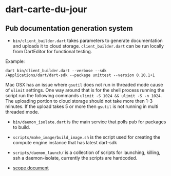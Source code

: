 dart-carte-du-jour 
==================

Pub documentation generation system
-- 

- `bin/client_builder.dart` takes parameters to
generate documentation and uploads it to cloud storage. `client_builder.dart`
can be run locally from DartEditor for functional testing. 

Example:

```shell
dart bin/client_builder.dart --verbose --sdk
/Applications/dart/dart-sdk --package unittest --version 0.10.1+1
```

Mac OSX has an issue where `gsutil` does not run in threaded mode cause of
`ulimit` settings. One way around that is for the shell process running
the script run the following commands `ulimit -S 1024 && ulimit -S -n
1024`. The uploading portion to cloud storage should not take more then
1-3 minutes. If the upload takes 5 or more then `gsutil` is not running in
multi threaded mode. 

- `bin/daemon_isolate.dart` is the main service that polls pub for packages to
build. 

- `scripts/make_image/build_image.sh` is the script used for creating 
the compute engine instance that has latest dart-sdk

- `scripts/daemon_launch/` is a collection of scripts for
  launching, killing, ssh a daemon-isolate, currently the scripts are 
  hardcoded. 

- [scope document](https://docs.google.com/document/d/1DYeca9T-FJTePXLksqNoSrOwp8eFlnbqbLs_qGfC99o/edit)

